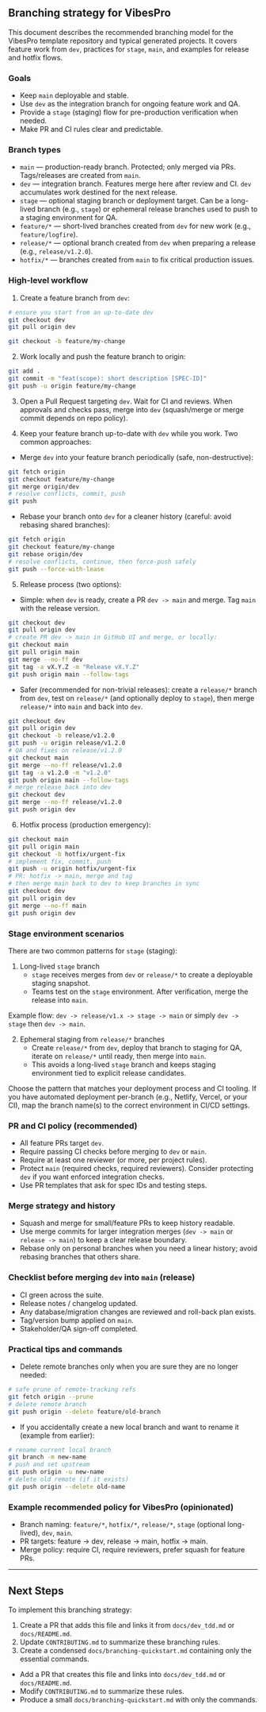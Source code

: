 ## Branching strategy for VibesPro

This document describes the recommended branching model for the VibesPro template repository and typical generated projects. It covers feature work from `dev`, practices for `stage`, `main`, and examples for release and hotfix flows.

### Goals

-   Keep `main` deployable and stable.
-   Use `dev` as the integration branch for ongoing feature work and QA.
-   Provide a `stage` (staging) flow for pre-production verification when needed.
-   Make PR and CI rules clear and predictable.

### Branch types

-   `main` — production-ready branch. Protected; only merged via PRs. Tags/releases are created from `main`.
-   `dev` — integration branch. Features merge here after review and CI. `dev` accumulates work destined for the next release.
-   `stage` — optional staging branch or deployment target. Can be a long-lived branch (e.g., `stage`) or ephemeral release branches used to push to a staging environment for QA.
-   `feature/*` — short-lived branches created from `dev` for new work (e.g., `feature/logfire`).
-   `release/*` — optional branch created from `dev` when preparing a release (e.g., `release/v1.2.0`).
-   `hotfix/*` — branches created from `main` to fix critical production issues.

### High-level workflow

1. Create a feature branch from `dev`:

```zsh
# ensure you start from an up-to-date dev
git checkout dev
git pull origin dev

git checkout -b feature/my-change
```

2. Work locally and push the feature branch to origin:

```zsh
git add .
git commit -m "feat(scope): short description [SPEC-ID]"
git push -u origin feature/my-change
```

3. Open a Pull Request targeting `dev`. Wait for CI and reviews. When approvals and checks pass, merge into `dev` (squash/merge or merge commit depends on repo policy).

4. Keep your feature branch up-to-date with `dev` while you work. Two common approaches:

-   Merge `dev` into your feature branch periodically (safe, non-destructive):

```zsh
git fetch origin
git checkout feature/my-change
git merge origin/dev
# resolve conflicts, commit, push
git push
```

-   Rebase your branch onto `dev` for a cleaner history (careful: avoid rebasing shared branches):

```zsh
git fetch origin
git checkout feature/my-change
git rebase origin/dev
# resolve conflicts, continue, then force-push safely
git push --force-with-lease
```

5. Release process (two options):

-   Simple: when `dev` is ready, create a PR `dev -> main` and merge. Tag `main` with the release version.

```zsh
git checkout dev
git pull origin dev
# create PR dev -> main in GitHub UI and merge, or locally:
git checkout main
git pull origin main
git merge --no-ff dev
git tag -a vX.Y.Z -m "Release vX.Y.Z"
git push origin main --follow-tags
```

-   Safer (recommended for non-trivial releases): create a `release/*` branch from `dev`, test on `release/*` (and optionally deploy to `stage`), then merge `release/*` into `main` and back into `dev`.

```zsh
git checkout dev
git pull origin dev
git checkout -b release/v1.2.0
git push -u origin release/v1.2.0
# QA and fixes on release/v1.2.0
git checkout main
git merge --no-ff release/v1.2.0
git tag -a v1.2.0 -m "v1.2.0"
git push origin main --follow-tags
# merge release back into dev
git checkout dev
git merge --no-ff release/v1.2.0
git push origin dev
```

6. Hotfix process (production emergency):

```zsh
git checkout main
git pull origin main
git checkout -b hotfix/urgent-fix
# implement fix, commit, push
git push -u origin hotfix/urgent-fix
# PR: hotfix -> main, merge and tag
# then merge main back to dev to keep branches in sync
git checkout dev
git pull origin dev
git merge --no-ff main
git push origin dev
```

### Stage environment scenarios

There are two common patterns for `stage` (staging):

1. Long-lived `stage` branch
    - `stage` receives merges from `dev` or `release/*` to create a deployable staging snapshot.
    - Teams test on the `stage` environment. After verification, merge the release into `main`.

Example flow: `dev -> release/v1.x -> stage -> main` or simply `dev -> stage` then `dev -> main`.

2. Ephemeral staging from `release/*` branches
    - Create `release/*` from `dev`, deploy that branch to staging for QA, iterate on `release/*` until ready, then merge into `main`.
    - This avoids a long-lived `stage` branch and keeps staging environment tied to explicit release candidates.

Choose the pattern that matches your deployment process and CI tooling. If you have automated deployment per-branch (e.g., Netlify, Vercel, or your CI), map the branch name(s) to the correct environment in CI/CD settings.

### PR and CI policy (recommended)

-   All feature PRs target `dev`.
-   Require passing CI checks before merging to `dev` or `main`.
-   Require at least one reviewer (or more, per project rules).
-   Protect `main` (required checks, required reviewers). Consider protecting `dev` if you want enforced integration checks.
-   Use PR templates that ask for spec IDs and testing steps.

### Merge strategy and history

-   Squash and merge for small/feature PRs to keep history readable.
-   Use merge commits for larger integration merges (`dev -> main` or `release -> main`) to keep a clear release boundary.
-   Rebase only on personal branches when you need a linear history; avoid rebasing branches that others share.

### Checklist before merging `dev` into `main` (release)

-   CI green across the suite.
-   Release notes / changelog updated.
-   Any database/migration changes are reviewed and roll-back plan exists.
-   Tag/version bump applied on `main`.
-   Stakeholder/QA sign-off completed.

### Practical tips and commands

-   Delete remote branches only when you are sure they are no longer needed:

```zsh
# safe prune of remote-tracking refs
git fetch origin --prune
# delete remote branch
git push origin --delete feature/old-branch
```

-   If you accidentally create a new local branch and want to rename it (example from earlier):

```zsh
# rename current local branch
git branch -m new-name
# push and set upstream
git push origin -u new-name
# delete old remote (if it exists)
git push origin --delete old-name
```

### Example recommended policy for VibesPro (opinionated)

-   Branch naming: `feature/*`, `hotfix/*`, `release/*`, `stage` (optional long-lived), `dev`, `main`.
-   PR targets: feature -> dev, release -> main, hotfix -> main.
-   Merge policy: require CI, require reviewers, prefer squash for feature PRs.

---

## Next Steps

To implement this branching strategy:

1. Create a PR that adds this file and links it from `docs/dev_tdd.md` or `docs/README.md`.
2. Update `CONTRIBUTING.md` to summarize these branching rules.
3. Create a condensed `docs/branching-quickstart.md` containing only the essential commands.

-   Add a PR that creates this file and links into `docs/dev_tdd.md` or `docs/README.md`.
-   Modify `CONTRIBUTING.md` to summarize these rules.
-   Produce a small `docs/branching-quickstart.md` with only the commands.
